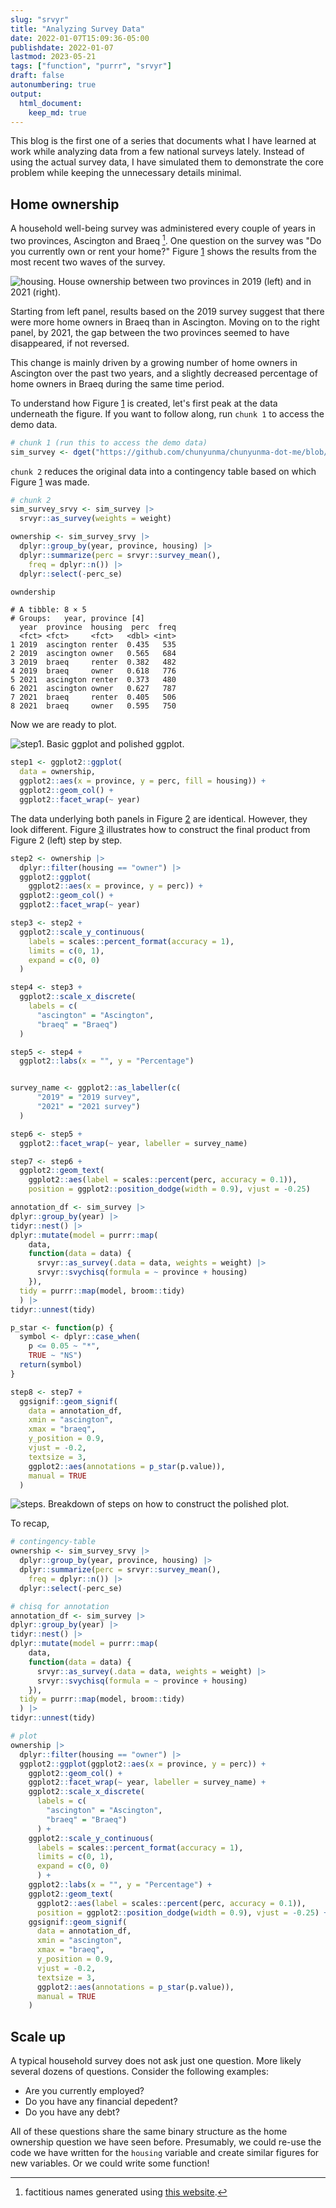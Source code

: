 ```yaml
---
slug: "srvyr"
title: "Analyzing Survey Data"
date: 2022-01-07T15:09:36-05:00 
publishdate: 2022-01-07
lastmod: 2023-05-21
tags: ["function", "purrr", "srvyr"]
draft: false
autonumbering: true
output:
  html_document:
    keep_md: true
---
```








This blog is the first one of a series that documents
what I have learned at work while analyzing data from a few national surveys lately.
Instead of using the actual survey data,
I have simulated them to demonstrate the core problem
while keeping the unnecessary details minimal.

## Home ownership

A household well-being survey was administered every couple of years
in two provinces, Ascington and Braeq [^1].
One question on the survey was "Do you currently own or rent your home?"
Figure [1](#housing-figure) shows the results from the most recent two waves of the survey.

[^1]: factitious names generated using 
[this website](https://www.fantasynamegenerators.com/country_names.php).













![housing. House ownership between two provinces in 2019 (left) and in 2021 (right).](viz-housing-1.png "Home owners.")

Starting from left panel, results based on the 2019 survey suggest that
there were more home owners in Braeq than in Ascington.
Moving on to the right panel, by 2021, the gap between the two provinces
seemed to have disappeared, if not reversed.
<!-- This change is mainly driven by an increased percentage of home owners -->
This change is mainly driven by a growing number of home owners
in Ascington over the past two years,
and a slightly decreased percentage of home owners in Braeq
during the same time period.
<!-- as indicated by the bottom two panels. -->

<!-- Remaining questions in this type of analysis: -->
<!-- when I split the data by `year` or `province`, -->
<!-- do I need to calculate new weights for each sub-sample? -->
<!-- I suppose I could also group data on `housing` 
and run a chisq on `year + province`. -->

To understand how Figure [1](#housing-figure) is created,
let's first peak at the data underneath the figure.
If you want to follow along, run `chunk 1` to access the demo data.




```r 
# chunk 1 (run this to access the demo data)
sim_survey <- dget("https://github.com/chunyunma/chunyunma-dot-me/blob/main/static/txt/housing.txt")
```

`chunk 2` reduces the original data into a contingency table
based on which Figure [1](#housing-figure) was made.


```r 
# chunk 2
sim_survey_srvy <- sim_survey |>
  srvyr::as_survey(weights = weight)

ownership <- sim_survey_srvy |>
  dplyr::group_by(year, province, housing) |>
  dplyr::summarize(perc = srvyr::survey_mean(),
    freq = dplyr::n()) |>
  dplyr::select(-perc_se)

owndership
```


```
# A tibble: 8 × 5
# Groups:   year, province [4]
  year  province  housing  perc  freq
  <fct> <fct>     <fct>   <dbl> <int>
1 2019  ascington renter  0.435   535
2 2019  ascington owner   0.565   684
3 2019  braeq     renter  0.382   482
4 2019  braeq     owner   0.618   776
5 2021  ascington renter  0.373   480
6 2021  ascington owner   0.627   787
7 2021  braeq     renter  0.405   506
8 2021  braeq     owner   0.595   750
```

<!-- Re-arranging it in a more classic view of contingency table in Table x. -->
Now we are ready to plot.

![step1. Basic ggplot and polished ggplot.](housing-step1-1.png "Home owners.")


```r 
step1 <- ggplot2::ggplot(
  data = ownership,
  ggplot2::aes(x = province, y = perc, fill = housing)) +
  ggplot2::geom_col() +
  ggplot2::facet_wrap(~ year)
```

The data underlying both panels in Figure [2](#step1-figure) are identical.
However, they look different.
Figure [3](#steps-figure) illustrates how to construct the final product from Figure 2 (left)
step by step.




```r 
step2 <- ownership |>
  dplyr::filter(housing == "owner") |>
  ggplot2::ggplot(
    ggplot2::aes(x = province, y = perc)) +
  ggplot2::geom_col() +
  ggplot2::facet_wrap(~ year)

step3 <- step2 +
  ggplot2::scale_y_continuous(
    labels = scales::percent_format(accuracy = 1),
    limits = c(0, 1),
    expand = c(0, 0)
  )

step4 <- step3 +
  ggplot2::scale_x_discrete(
    labels = c(
      "ascington" = "Ascington",
      "braeq" = "Braeq")
  )

step5 <- step4 +
  ggplot2::labs(x = "", y = "Percentage")


survey_name <- ggplot2::as_labeller(c(
      "2019" = "2019 survey",
      "2021" = "2021 survey")
  )

step6 <- step5 +
  ggplot2::facet_wrap(~ year, labeller = survey_name)

step7 <- step6 +
  ggplot2::geom_text(
    ggplot2::aes(label = scales::percent(perc, accuracy = 0.1)),
    position = ggplot2::position_dodge(width = 0.9), vjust = -0.25)

annotation_df <- sim_survey |>
dplyr::group_by(year) |>
tidyr::nest() |>
dplyr::mutate(model = purrr::map(
    data,
    function(data = data) {
      srvyr::as_survey(.data = data, weights = weight) |>
      srvyr::svychisq(formula = ~ province + housing)
    }),
  tidy = purrr::map(model, broom::tidy)
  ) |>
tidyr::unnest(tidy)

p_star <- function(p) {
  symbol <- dplyr::case_when(
    p <= 0.05 ~ "*",
    TRUE ~ "NS")
  return(symbol)
}

step8 <- step7 +
  ggsignif::geom_signif(
    data = annotation_df,
    xmin = "ascington",
    xmax = "braeq",
    y_position = 0.9,
    vjust = -0.2,
    textsize = 3,
    ggplot2::aes(annotations = p_star(p.value)),
    manual = TRUE
  )
```

![steps. Breakdown of steps on how to construct the polished plot.](housing-viz-steps-1.png "Step-by-step demonstration of how to construct a plot.")

To recap, 

```r 
# contingency-table
ownership <- sim_survey_srvy |>
  dplyr::group_by(year, province, housing) |>
  dplyr::summarize(perc = srvyr::survey_mean(),
    freq = dplyr::n()) |>
  dplyr::select(-perc_se)

# chisq for annotation
annotation_df <- sim_survey |>
dplyr::group_by(year) |>
tidyr::nest() |>
dplyr::mutate(model = purrr::map(
    data,
    function(data = data) {
      srvyr::as_survey(.data = data, weights = weight) |>
      srvyr::svychisq(formula = ~ province + housing)
    }),
  tidy = purrr::map(model, broom::tidy)
  ) |>
tidyr::unnest(tidy)

# plot
ownership |>
  dplyr::filter(housing == "owner") |>
  ggplot2::ggplot(ggplot2::aes(x = province, y = perc)) +
    ggplot2::geom_col() +
    ggplot2::facet_wrap(~ year, labeller = survey_name) +
    ggplot2::scale_x_discrete(
      labels = c(
        "ascington" = "Ascington",
        "braeq" = "Braeq")
      ) +
    ggplot2::scale_y_continuous(
      labels = scales::percent_format(accuracy = 1),
      limits = c(0, 1),
      expand = c(0, 0)
      ) +
    ggplot2::labs(x = "", y = "Percentage") +
    ggplot2::geom_text(
      ggplot2::aes(label = scales::percent(perc, accuracy = 0.1)),
      position = ggplot2::position_dodge(width = 0.9), vjust = -0.25) +
    ggsignif::geom_signif(
      data = annotation_df,
      xmin = "ascington",
      xmax = "braeq",
      y_position = 0.9,
      vjust = -0.2,
      textsize = 3,
      ggplot2::aes(annotations = p_star(p.value)),
      manual = TRUE
    )
```

## Scale up

A typical household survey does not ask just one question.
More likely several dozens of questions.
Consider the following examples:

- Are you currently employed?
- Do you have any financial depedent?
- Do you have any debt?

All of these questions share the same binary structure
as the home ownership question we have seen before.
Presumably, we could re-use the code we have written for the `housing` variable
and create similar figures for new variables.
Or we could write some function!

<!-- You should consider writing a function -->
<!-- whenever you’ve copied and pasted a block of code more than twice -->




